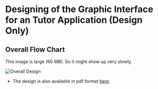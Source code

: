 # Designing of the Graphic Interface for an Tutor Application (Design Only)

## Overall Flow Chart

This image is large (66 MB). So it might show up very slowly.

![Overall Design](FlowChartCompressed-1.png)


* The design is also available in pdf format [here](https://github.com/YiChiMa/tutor-app-ui/pdf_format/).
